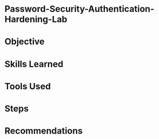 # Password-Security-Authentication-Hardening-Lab

# Objective

# Skills Learned

# Tools Used

# Steps

# Recommendations

